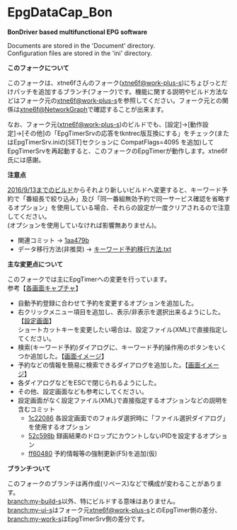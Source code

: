 ﻿EpgDataCap_Bon
==============
**BonDriver based multifunctional EPG software**

Documents are stored in the 'Document' directory.  
Configuration files are stored in the 'ini' directory.

**このフォークについて**

このフォークは、xtne6fさんのフォーク([xtne6f@work-plus-s](https://github.com/xtne6f/EDCB/tree/work-plus-s))にちょびっとだけパッチを追加するブランチ(フォーク)です。機能に関する説明やビルド方法などはフォーク元の[xtne6f@work-plus-s](https://github.com/xtne6f/EDCB/tree/work-plus-s)を参照してください。フォーク元との関係は[xtne6f@NetworkGraph](https://github.com/xtne6f/EDCB/network)で確認することが出来ます。

なお、フォーク元([xtne6f@work-plus-s](https://github.com/xtne6f/EDCB/tree/work-plus-s))のビルドでも、[設定]→[動作設定]→[その他]の「EpgTimerSrvの応答をtkntrec版互換にする」をチェック(またはEpgTimerSrv.iniの[SET]セクションに CompatFlags=4095 を追加)してEpgTimerSrvを再起動すると、このフォークのEpgTimerが動作します。xtne6f氏には感謝。

**注意点**

[2016/9/13までのビルド](https://github.com/tkntrec/EDCB/releases/tag/my-build-s-160913)からそれより新しいビルドへ変更すると、キーワード予約で「番組長で絞り込み」及び「同一番組無効予約で同一サービス確認を省略するオプション」を使用している場合、それらの設定が一度クリアされるので注意してください。  
(オプションを使用していなければ影響無ありません)。  

* 関連コミット → [1aa479b](https://github.com/tkntrec/EDCB/commit/1aa479b05a7f52a1de339c4098f846e72b0ac7ec)
* データ移行方法(非推奨) → [キーワード予約移行方法.txt](https://github.com/tkntrec/EDCB/files/491007/default.txt)

**主な変更点について**

このフォークでは主にEpgTimerへの変更を行っています。  
参考【[各画面キャプチャ](https://tkntrec.github.io/EDCB_PrtSc)】

* 自動予約登録に合わせて予約を変更するオプションを追加した。
* 右クリックメニュー項目を追加し、表示/非表示を選択出来るようにした。【[設定画面](https://tkntrec.github.io/EDCB_PrtSc/#i44)】  
ショートカットキーを変更したい場合は、設定ファイル(XML)で直接指定してください。
* 検索(キーワード予約)ダイアログに、キーワード予約操作用のボタンをいくつか追加した。【[画面イメージ](https://tkntrec.github.io/EDCB_PrtSc/#i16)】
* 予約などの情報を簡易に検索できるダイアログを追加した。【[画面イメージ](https://tkntrec.github.io/EDCB_PrtSc/#i161)】
* 各ダイアログなどをESCで閉じられるようにした。
* その他、設定画面なども参考にしてください。
* 設定画面がなく設定ファイル(XML)で直接指定するオプションなどの説明を含むコミット
  * [1c22086](https://github.com/tkntrec/EDCB/commit/1c220862bc75b84465d1c524227dbac1c8ee3e3b) 各設定画面でのフォルダ選択時に「ファイル選択ダイアログ」を使用するオプション
  * [52c598b](https://github.com/tkntrec/EDCB/commit/52c598b17a660fdbe090fcea7c937b3acfc464d8) 録画結果のドロップにカウントしないPIDを設定するオプション
  * [ff60480](https://github.com/tkntrec/EDCB/commit/ff6048074a4a609fb22c78361682a3cb4cf4a593) 予約情報等の強制更新(F5)を追加(仮)

**ブランチついて**

このフォークのブランチは再作成(リベース)などで構成が変わることがあります。  
[branch:my-build-s](https://github.com/tkntrec/EDCB/tree/my-build-s)以外、特にビルドする意味はありません。  
[branch:my-ui-s](https://github.com/tkntrec/EDCB/tree/my-ui-s)はフォーク元[xtne6f@work-plus-s](https://github.com/xtne6f/EDCB/tree/work-plus-s)とのEpgTimer側の差分、[branch:my-work-s](https://github.com/tkntrec/EDCB/tree/my-work-s8)はEpgTimerSrv側の差分です。